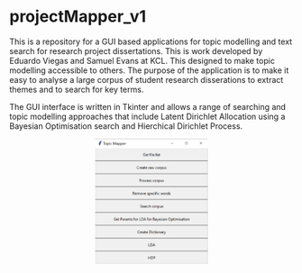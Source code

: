 # projectMapper_v1
 
This is a repository for a GUI based applications for topic modelling and text search for research project dissertations.  This is work developed by Eduardo Viegas and Samuel Evans at KCL.   This designed to make topic modelling accessible to others.  The purpose of the application is to make it easy to analyse a large corpus of student research disserations to extract themes and to search for key terms.

The GUI interface is written in Tkinter and allows a range of searching and topic modelling approaches that include Latent Dirichlet Allocation using a Bayesian Optimisation search and Hierchical Dirichlet Process.

<p align="center">
  <img src="GUI_overview.png" width="200" >
</p>


